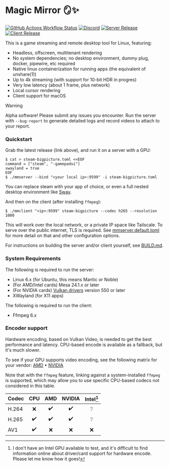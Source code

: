 # Magic Mirror 🪞✨
[![GitHub Actions Workflow Status](https://img.shields.io/github/actions/workflow/status/colinmarc/magic-mirror/tests.yaml)](https://github.com/colinmarc/magic-mirror/actions/workflows/tests.yaml)
[![Discord](https://img.shields.io/discord/1284975819222945802?style=flat&label=discord&color=7289DA)](https://discord.gg/v22G644DzS)
[![Server Release](https://img.shields.io/github/v/release/colinmarc/magic-mirror?filter=mmserver*&display_name=tag&label=download)](https://github.com/colinmarc/magic-mirror/releases/tag/mmserver-v0.5.1)
[![Client Release](https://img.shields.io/github/v/release/colinmarc/magic-mirror?filter=mmclient*&display_name=tag&label=download)](https://github.com/colinmarc/magic-mirror/releases/tag/mmclient-v0.4.0)

This is a game streaming and remote desktop tool for Linux, featuring:

 - Headless, offscreen, multitenant rendering
 - No system dependencies; no desktop environment, dummy plug, docker, pipewire, etc required
 - Native linux containerization for running apps (the equivalent of unshare(1))
 - Up to 4k streaming (with support for 10-bit HDR in progres)
 - Very low latency (about 1 frame, plus network)
 - Local cursor rendering
 - Client support for macOS

> [!WARNING]
> Alpha software! Please submit any issues you encounter. Run the server with `--bug-report` to generate detailed logs and record videos to attach to your report.

### Quickstart

Grab the latest release (link above), and run it on a server with a GPU:

```shell
$ cat > steam-bigpicture.toml <<EOF
command = ["steam", "-gamepadui"]
xwayland = true
EOF
$ ./mmserver --bind "<your local ip>:9599" -i steam-bigpicture.toml
```

You can replace steam with your app of choice, or even a full nested desktop environment like [Sway](https://swaywm.org/).

And then on the client (after installing `ffmpeg`):

```shell
$ ./mmclient "<ip>:9599" steam-bigpicture --codec h265 --resolution 1080
```

This will work over the local network, or a private IP space like Tailscale. To serve over the public internet, TLS is required. See [mmserver.default.toml](mmserver.default.toml) for more detail on that and other configuration options.

For instructions on building the server and/or client yourself, see [BUILD.md](BUILD.md).


### System Requirements

The following is required to run the server:

 - Linux 6.x (for Ubuntu, this means Mantic or Noble)
 - (For AMD/Intel cards) Mesa 24.1.x or later
 - (For NVIDIA cards) [Vulkan drivers](https://developer.nvidia.com/vulkan-driver) version 550 or later
 - XWayland (for X11 apps)

The following is required to run the client:

 - Ffmpeg 6.x

### Encoder support

Hardware encoding, based on Vulkan Video, is needed to get the best performance and latency. CPU-based encode is available as a fallback, but it's much slower.

To see if your GPU supports video encoding, see the following matrix for your vendor: [AMD](https://en.wikipedia.org/wiki/Unified_Video_Decoder#Format_support) • [NVIDIA](https://developer.nvidia.com/video-encode-and-decode-gpu-support-matrix-new)

Note that with the `ffmpeg` feature, linking against a system-installed `ffmpeg` is supported, which may allow you to use specific CPU-based codecs not considered in this table.

| Codec | CPU | AMD | NVIDIA | Intel[^1] |
| ----- | :-: | :-: | :----: | :---: |
| H.264 |  ❌ |  ✔️  |   ✔️    |   ❔  |
| H.265 |  ✔️  |  ✔️  |   ✔️    |   ❔  |
|  AV1  |  ✔️  |  ❌ |   ❌   |   ❌  |

[^1]: I don't have an Intel GPU available to test, and it's difficult to find information online about driver/card support for hardware encode. Please let me know how it goes!
